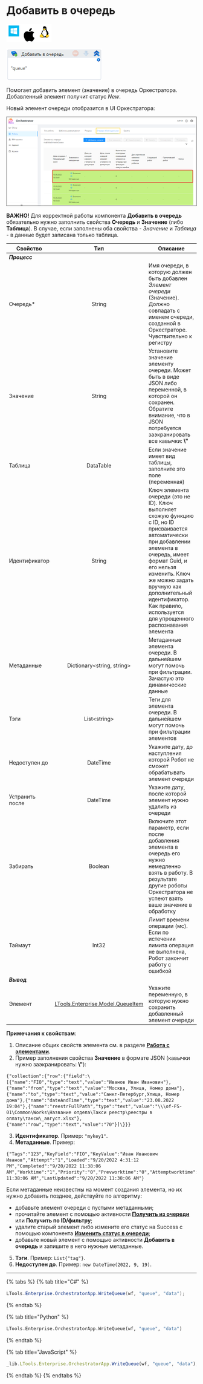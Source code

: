 # Добавить в очередь

![](<../../../../.gitbook/assets/image (100) (1) (1) (1) (1) (1) (1) (1) (2).png>)

![](<../../../../.gitbook/assets/image (375).png>)

Помогает добавить элемент (значение) в очередь Оркестратора. Добавленный элемент получит статус _New_.

Новый элемент очереди отобразится в UI Оркестратора:

![](<../../../../.gitbook/assets/оркестратор. элементы очереди.png>)

**ВАЖНО!** Для корректной работы компонента **Добавить в очередь** обязательно нужно заполнить свойства **Очередь** и **Значение** (либо **Таблица**). В случае, если заполнены оба свойства - _Значение_ и _Таблица_ - в данные будет записана только таблица. 

| Свойство      |    Тип                 | Описание                           | 
| ------------- | :--------------------: | ---------------------------------- | 
| ***Процесс*** |   |  |  
| Очередь\*     | String                 | Имя очереди, в которую должен быть добавлен _Элемент очереди_ (Значение). Должно совпадать с именем очереди, созданной в Оркестраторе. Чувствительно к регистру |
| Значение      | String                 | Установите значение элементу очереди. Может быть в виде JSON либо переменной, в которой он сохранен. Обратите внимание, что в JSON потребуется заэкранировать все кавычки: **\\"** |
| Таблица       | DataTable              | Если значение имеет вид таблицы, заполните это поле (переменная) |
| Идентификатор | String                 | Ключ элемента очереди (это не ID). Ключ выполняет схожую функцию с ID, но ID присваивается автоматически при добавлении элемента в очередь, имеет формат Guid, и его нельзя изменить. Ключ же можно задать вручную как дополнительный идентификатор. Как правило, используется для упрощенного распознавания элемента |
| Метаданные    | Dictionary\<string, string> | Метаданные элемента очереди. В дальнейшем могут помочь при фильтрации. Зачастую это динамические данные |
| Тэги          | List\<string>               | Теги для элемента очереди. В дальнейшем могут помочь при фильтрации элементов |
| Недоступен до | DateTime                    | Укажите дату, до наступления которой Робот не сможет обрабатывать элемент очереди |
| Устранить после | DateTime                  | Укажите дату, после которой элемент нужно удалить из очереди |
| Забирать      | Boolean                     | Включите этот параметр, если после добавления элемента в очередь его нужно немедленно взять в работу. В результате другие роботы Оркестратора не успеют взять ваше значение в обработку |
| Таймаут       | Int32  | Лимит времени операции (мс). Если по истечении лимита операция не выполнена, Робот закончит работу с ошибкой |
| ***Вывод***   |  |   |
| Элемент       | [LTools.Enterprise.Model.QueueItem](https://docs.primo-rpa.ru/primo-rpa/g\_elements/osnovnye-elementy/orkestrator/els\_queues/datatypes) | Укажите переменную, в которую нужно сохранить добавленный элемент очереди |


**Примечания к свойствам**:

1. Описание общих свойств элемента см. в разделе [**Работа с элементами**](https://docs.primo-rpa.ru/primo-rpa/primo-studio/process/elements). 
2. Пример заполнения свойства **Значение** в формате JSON (кавычки нужно заэкранировать: **\\"**):
```
{"collection":{"row":{"field":\[{"name":"FIO","type":"text","value":"Иванов Иван Иванович"},{"name":"from","type":"text","value":"Москва, Улица, Номер дома"},{"name":"to","type":"text","value":"Санкт-Петербург,Улица, Номер дома"},{"name":"dateAndTime","type":"text","value":"23.08.2022 19:04"},{"name":"reestrFullPath","type":"text","value":"\\\of-FS-01\Common\Works\Название отдела\Такси реестр\реестры в оплату\такси\_август.xlsx"},{"name":"row","type":"text","value":"70"}]\}}}
```
3. **Идентификатор**. Пример: `"mykey1"`.
4. **Метаданные**. Пример:
```
{"Tags":"123","KeyField":"FIO","KeyValue":"Иван Иванович Иванов","Attempt":"1","Loaded":"9/20/2022 4:31:12 PM","Completed":"9/20/2022 11:38:06 AM","Worktime":"1","Priority":"0","Prevworktime":"0","Attemptworktime":"1","Finished":"9/20/2022 11:38:06 AM","LastUpdated":"9/20/2022 11:38:06 AM"}
```       
  Если метаданные неизвестны на момент создания элемента, но их нужно добавить позднее, действуйте по алгоритму:
  * добавьте элемент очереди с пустыми метаданными;
  * прочитайте элемент с помощью активности [**Получить из очереди**](https://docs.primo-rpa.ru/primo-rpa/g_elements/osnovnye-elementy/orkestrator/els_queues/readfromqueue) или **Получить по ID/фильтру**;
  * удалите старый элемент либо измените его статус на Success с помощью компонента [**Изменить статус в очереди**](https://docs.primo-rpa.ru/primo-rpa/g_elements/osnovnye-elementy/orkestrator/els_queues/changestatequeue);
  * добавьте новый элемент с помощью активности **Добавить в очередь** и запишите в него нужные метаданные.  
5. **Тэги**. Пример: `List{"tag"}`.
6. **Недоступен до**. Пример: `new DateTime(2022, 9, 19)`.

---

{% tabs %}
{% tab title="C#" %}
```csharp
LTools.Enterprise.OrchestratorApp.WriteQueue(wf, "queue", "data");
```
{% endtab %}

{% tab title="Python" %}
```python
LTools.Enterprise.OrchestratorApp.WriteQueue(wf, "queue", "data")
```
{% endtab %}

{% tab title="JavaScript" %}
```javascript
_lib.LTools.Enterprise.OrchestratorApp.WriteQueue(wf, "queue", "data");
```
{% endtab %}
{% endtabs %}
